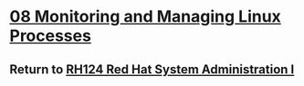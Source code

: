 # [08 Monitoring and Managing Linux Processes](/rh124_red_hat_system_administration_i/08_monitoring_and_managing_linux_processes/README.md)

## Return to [RH124 Red Hat System Administration I](/rh124_red_hat_system_administration_i/README.md)
